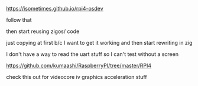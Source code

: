https://isometimes.github.io/rpi4-osdev

follow that

then start reusing zigos/ code

just copying at first b/c I want to get it working and then start rewriting in zig

I don't have a way to read the uart stuff so I can't test without a screen

https://github.com/kumaashi/RaspberryPI/tree/master/RPI4

check this out for videocore iv graphics acceleration stuff
